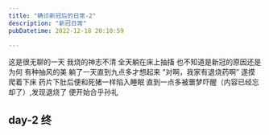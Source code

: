 ```yaml
---
title: "确诊新冠后的日常-2"
description: "新冠日常"
pubDatetime: 2022-12-18 20:10:59
 
---
```

这是很无聊的一天
我烧的神志不清
全天躺在床上抽搐
也不知道是新冠的原因还是为何
有种抽风的美
躺了一天直到九点多才想起来
“对啊，我家有退烧药啊”
遂摸爬着下床
药片下肚后便和死猪一样陷入睡眠
直到一点多被噩梦吓醒（内容已经忘却了）,发现退烧了
便开始合乎孙礼

## day-2 终
